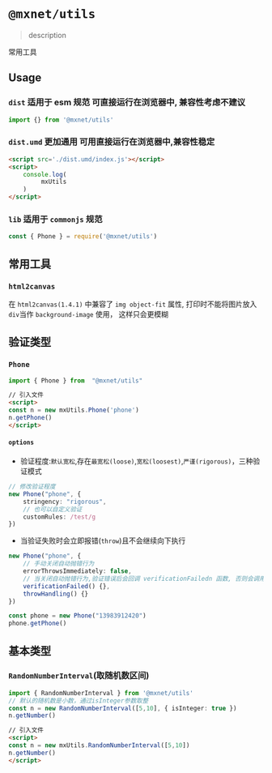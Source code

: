 <!--
 * @Author: 邱狮杰
 * @Date: 2022-05-10 22:47:31
 * @LastEditTime: 2022-06-13 22:31:18
 * @Description: 
 * @FilePath: /repo/packages/utils/README.md
-->
# `@mxnet/utils`

> description

常用工具

## Usage

### `dist` 适用于 esm 规范 可直接运行在浏览器中, 兼容性考虑不建议

```ts
import {} from '@mxnet/utils'
```

### `dist.umd` 更加通用 可用直接运行在浏览器中,兼容性稳定

```html
<script src='./dist.umd/index.js'></script>
<script>
    console.log(
         mxUtils
    )
</script>
```

### `lib` 适用于 `commonjs` 规范
```ts
const { Phone } = require('@mxnet/utils')
```

## 常用工具

### `html2canvas`

在 `html2canvas(1.4.1)` 中兼容了 `img object-fit` 属性, 打印时不能将图片放入`div`当作 `background-image` 使用， 这样只会更模糊


## 验证类型 

### `Phone`

```ts
import { Phone } from  "@mxnet/utils"
```

```html
// 引入文件
<script>
const n = new mxUtils.Phone('phone')
n.getPhone()
</script>
```

#### `options`

- 验证程度:`默认宽松`,存在`最宽松(loose)`,`宽松(loosest)`,`严谨(rigorous)`，三种验证模式

```ts
// 修改验证程度
new Phone("phone", {
    stringency: "rigorous",
    // 也可以自定义验证
    customRules: /test/g
})
```

- 当验证失败时会立即报错(`throw`)且不会继续向下执行

```ts
new Phone("phone", {
    // 手动关闭自动抛错行为
    errorThrowsImmediately: false,
    // 当关闭自动抛错行为,验证错误后会回调 verificationFailedn 函数, 否则会调用 throwHandling
    verificationFailed() {},
    throwHandling() {}
})
```

```ts
const phone = new Phone("13983912420")
phone.getPhone()
```

## 基本类型 

### `RandomNumberInterval`(取随机数区间)

```ts
import { RandomNumberInterval } from '@mxnet/utils'
// 默认的随机数是小数，通过isInteger参数取整
const n = new RandomNumberInterval([5,10], { isInteger: true })
n.getNumber()
```

```html
// 引入文件
<script>
const n = new mxUtils.RandomNumberInterval([5,10])
n.getNumber()
</script>
```
